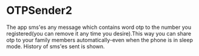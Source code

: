 # OTPSender2
The app sms'es any message which contains word otp to the number you registered(you can remove it any time you desire).This way you can 
share otp to your family members automatically-even when the phone is in sleep mode. History of sms'es sent is shown. 

